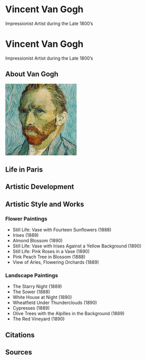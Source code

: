 # Vincent Van Gogh

Impressionist Artist during the Late 1800’s
# Vincent Van Gogh

Impressionist Artist during the Late 1800’s

## About Van Gogh
![Self portrait, 1889](images/selfportrait.jpg)
## Life in Paris

## Artistic Development

## Artistic Style and Works

### Flower Paintings
- Still Life: Vase with Fourteen Sunflowers (1888) 
- Irises (1889) 
- Almond Blossom (1890) 
- Still Life: Vase with Irises Against a Yellow    Background (1890) 
- Still Life: Pink Roses in a Vase (1890) 
- Pink Peach Tree in Blossom (1888) 
- View of Arles, Flowering Orchards (1889) 
### Landscape Paintings
- The Starry Night (1889)
- The Sower (1888) 
- White House at Night (1890) 
- Wheatfield Under Thunderclouds (1890) 
- Cypresses (1889) 
- Olive Trees with the Alpilles in the Background (1889) 
- The Red Vineyard (1890) 
## Citations

## Sources

